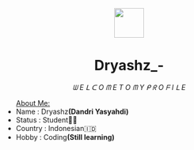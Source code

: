 <div align="center">
  <img src="https://iili.io/JdBUxQs.md.png" width="60" height="60">
  <h1>Dryashz_-</h1>
  <i>ᗯ E ᒪ ᑕ O ᗰ E  T O ᗰ Y ᑭ ᖇ O ᖴ I ᒪ E</i>
</div>
<ul><u>About Me:</u>
  <li>Name : Dryashz<b>(Dandri Yasyahdi)</b></li>
  <li>Status : Student🧑‍🎓</li>
  <li>Country : Indonesian🇮🇩</li>
  <li>Hobby : Coding<strong>(Still learning)</strong></li>
</ul>
